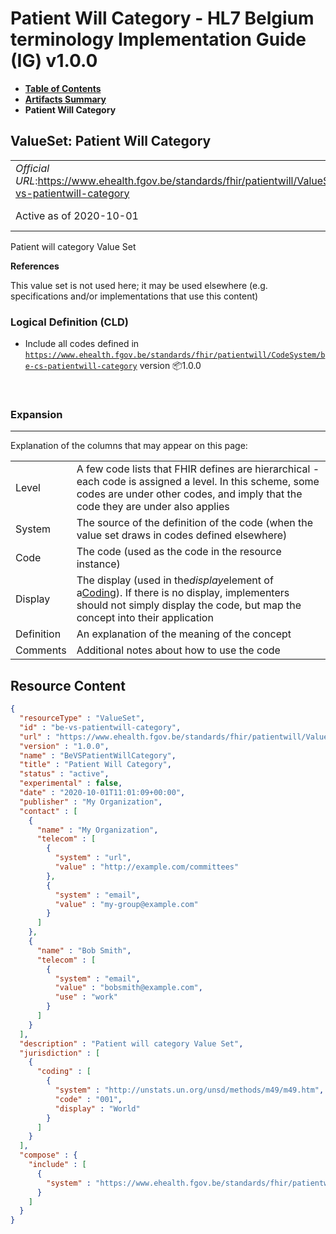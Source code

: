 # Patient Will Category - HL7 Belgium terminology Implementation Guide (IG) v1.0.0

* [**Table of Contents**](toc.md)
* [**Artifacts Summary**](artifacts.md)
* **Patient Will Category**

## ValueSet: Patient Will Category 

| | |
| :--- | :--- |
| *Official URL*:https://www.ehealth.fgov.be/standards/fhir/patientwill/ValueSet/be-vs-patientwill-category | *Version*:1.0.0 |
| Active as of 2020-10-01 | *Computable Name*:BeVSPatientWillCategory |

 
Patient will category Value Set 

 **References** 

This value set is not used here; it may be used elsewhere (e.g. specifications and/or implementations that use this content)

### Logical Definition (CLD)

* Include all codes defined in [`https://www.ehealth.fgov.be/standards/fhir/patientwill/CodeSystem/be-cs-patientwill-category`](CodeSystem-be-cs-patientwill-category.md) version 📦1.0.0

 

### Expansion

-------

 Explanation of the columns that may appear on this page: 

| | |
| :--- | :--- |
| Level | A few code lists that FHIR defines are hierarchical - each code is assigned a level. In this scheme, some codes are under other codes, and imply that the code they are under also applies |
| System | The source of the definition of the code (when the value set draws in codes defined elsewhere) |
| Code | The code (used as the code in the resource instance) |
| Display | The display (used in the*display*element of a[Coding](http://hl7.org/fhir/R4/datatypes.html#Coding)). If there is no display, implementers should not simply display the code, but map the concept into their application |
| Definition | An explanation of the meaning of the concept |
| Comments | Additional notes about how to use the code |



## Resource Content

```json
{
  "resourceType" : "ValueSet",
  "id" : "be-vs-patientwill-category",
  "url" : "https://www.ehealth.fgov.be/standards/fhir/patientwill/ValueSet/be-vs-patientwill-category",
  "version" : "1.0.0",
  "name" : "BeVSPatientWillCategory",
  "title" : "Patient Will Category",
  "status" : "active",
  "experimental" : false,
  "date" : "2020-10-01T11:01:09+00:00",
  "publisher" : "My Organization",
  "contact" : [
    {
      "name" : "My Organization",
      "telecom" : [
        {
          "system" : "url",
          "value" : "http://example.com/committees"
        },
        {
          "system" : "email",
          "value" : "my-group@example.com"
        }
      ]
    },
    {
      "name" : "Bob Smith",
      "telecom" : [
        {
          "system" : "email",
          "value" : "bobsmith@example.com",
          "use" : "work"
        }
      ]
    }
  ],
  "description" : "Patient will category Value Set",
  "jurisdiction" : [
    {
      "coding" : [
        {
          "system" : "http://unstats.un.org/unsd/methods/m49/m49.htm",
          "code" : "001",
          "display" : "World"
        }
      ]
    }
  ],
  "compose" : {
    "include" : [
      {
        "system" : "https://www.ehealth.fgov.be/standards/fhir/patientwill/CodeSystem/be-cs-patientwill-category"
      }
    ]
  }
}

```

